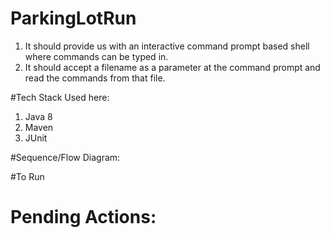 # ParkingLotRun

1) It should provide us with an interactive command prompt based shell where
commands can be typed in.
2) It should accept a filename as a parameter at the command prompt and read the
commands from that file.

#Tech Stack Used here:
1. Java 8
2. Maven
3. JUnit


#Sequence/Flow Diagram:


#To Run 


# Pending Actions:


